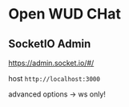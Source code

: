 # Open WUD CHat

## SocketIO Admin

https://admin.socket.io/#/

host `http://localhost:3000`

advanced options -> ws only!